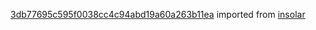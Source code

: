 [3db77695c595f0038cc4c94abd19a60a263b11ea](https://github.com/insolar/insolar/commit/3db77695c595f0038cc4c94abd19a60a263b11ea) imported from [insolar](https://github.com/insolar/insolar)
